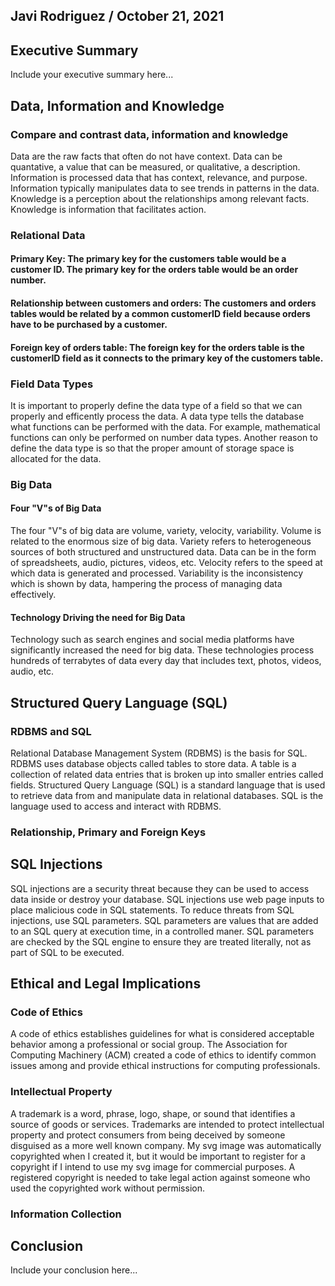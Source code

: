 ## Javi Rodriguez / October 21, 2021

## Executive Summary 
Include your executive summary here...

## Data, Information and Knowledge
### Compare and contrast data, information and knowledge
Data are the raw facts that often do not have context. Data can be quantative, a value that can be measured, or qualitative, a description. Information is processed data that has context, relevance, and purpose. Information typically manipulates data to see trends in patterns in the data. Knowledge is a perception about the relationships among relevant facts. Knowledge is information that facilitates action.

### Relational Data
#### Primary Key: The primary key for the customers table would be a customer ID. The primary key for the orders table would be an order number.
#### Relationship between customers and orders: The customers and orders tables would be related by a common customerID field because orders have to be purchased by a customer.
#### Foreign key of orders table: The foreign key for the orders table is the customerID field as it connects to the primary key of the customers table.
### Field Data Types
It is important to properly define the data type of a field so that we can properly and efficently process the data. A data type tells the database what functions can be performed with the data. For example, mathematical functions can only be performed on number data types. Another reason to define the data type is so that the proper amount of storage space is allocated for the data.

### Big Data
#### Four "V"s of Big Data
The four "V"s of big data are volume, variety, velocity, variability. Volume is related to the enormous size of big data. Variety refers to heterogeneous sources of both structured and unstructured data. Data can be in the form of spreadsheets, audio, pictures, videos, etc. Velocity refers to the speed at which data is generated and processed. Variability is the inconsistency which is shown by data, hampering the process of managing data effectively.
#### Technology Driving the need for Big Data
Technology such as search engines and social media platforms have significantly increased the need for big data. These technologies process hundreds of terrabytes of data every day that includes text, photos, videos, audio, etc.

## Structured Query Language (SQL) 
### RDBMS and SQL
Relational Database Management System (RDBMS) is the basis for SQL. RDBMS uses database objects called tables to store data. A table is a collection of related data entries that is broken up into smaller entries called fields. Structured Query Language (SQL) is a standard language that is used to retrieve data from and manipulate data in relational databases. SQL is the language used to access and interact with RDBMS.
### Relationship, Primary and Foreign Keys

## SQL Injections
SQL injections are a security threat because they can be used to access data inside or destroy your database. SQL injections use web page inputs to place malicious code in SQL statements. To reduce threats from SQL injections, use SQL parameters. SQL parameters are values that are added to an SQL query at execution time, in a controlled maner. SQL parameters are checked by the SQL engine to ensure they are treated literally, not as part of SQL to be executed.
## Ethical and Legal Implications
### Code of Ethics
A code of ethics establishes guidelines for what is considered acceptable behavior among a professional or social group. The Association for Computing Machinery (ACM) created a code of ethics to identify common issues among and provide ethical instructions for computing professionals.
### Intellectual Property
A trademark is a word, phrase, logo, shape, or sound that identifies a source of goods or services. Trademarks are intended to protect intellectual property and protect consumers from being deceived by someone disguised as a more well known company. My svg image was automatically copyrighted when I created it, but it would be important to register for a copyright if I intend to use my svg image for commercial purposes. A registered copyright is needed to take legal action against someone who used the copyrighted work without permission.
### Information Collection

## Conclusion
Include your conclusion here...
